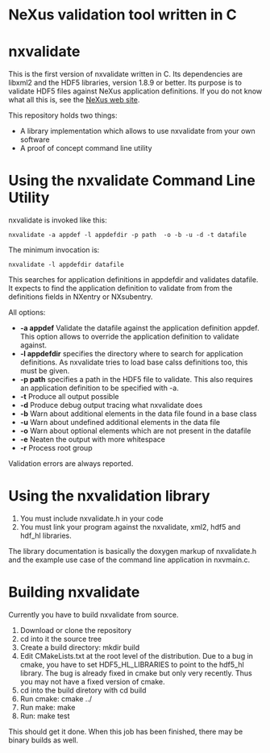 
NeXus validation tool written in C
=====================================

# nxvalidate
This is the first version of nxvalidate written in C. Its dependencies
are libxml2 and the HDF5 libraries, version 1.8.9 or better. Its purpose is
to validate HDF5 files against NeXus application definitions. If you do not
know what all this is, see the [NeXus web site](http://www.nexusformat.org).

This repository holds two things:

* A library implementation which allows to use nxvalidate from your own
  software
* A proof of concept command line utility

# Using the nxvalidate Command Line Utility

nxvalidate is invoked like this:

    nxvalidate -a appdef -l appdefdir -p path  -o -b -u -d -t datafile


The minimum invocation is:

    nxvalidate -l appdefdir datafile

This searches for application definitions in appdefdir and validates datafile.
It expects to find the application definition to validate from from the
definitions fields in NXentry or NXsubentry.

All options:

* **-a appdef** Validate the datafile against the application definition appdef.
  This option allows to override the  application definition to validate against.
* **-l appdefdir** specifies the directory where to search for application
   definitions. As nxvalidate tries to load base calss definitions too, this must
	 be given.
* **-p path** specifies a path in the HDF5 file to validate. This also requires
  an application definition to be specified with -a.
* **-t** Produce all output possible
* **-d** Produce debug output tracing what nxvalidate does
* **-b** Warn about additional elements in the data file found in a base class
* **-u** Warn about undefined additional elements in the data file
* **-o** Warn about optional elements which are not present in the datafile
* **-e** Neaten the output with more whitespace
* **-r** Process root group

Validation errors are always reported.

# Using the nxvalidation library

1. You must include nxvalidate.h in your code
2. You must link your program against the nxvalidate, xml2, hdf5 and hdf_hl
   libraries.

The library documentation is basically the doxygen  markup of nxvalidate.h
and the example use case of the command line application in nxvmain.c.

# Building nxvalidate

Currently you have to build nxvalidate from source.

1. Download or clone the repository
2. cd into it the source tree
3. Create a build directory: mkdir build
4. Edit CMakeLists.txt at the root level of the distribution. Due to a bug in
   cmake, you have to set HDF5_HL_LIBRARIES to point to the hdf5_hl library.
   The bug is already fixed in cmake but only very recently. Thus you may not
   have a fixed version of cmake.
5. cd into the build diretory with cd build
6. Run cmake: cmake ../
7. Run make: make
8. Run: make test

This should get it done.
When this job has been finished, there may be binary builds as well.
